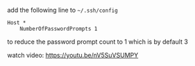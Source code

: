 

add the following line to `~/.ssh/config`
```
Host *
    NumberOfPasswordPrompts 1
```
to reduce the password prompt count to 1 which is by default 3


watch video: https://youtu.be/nV5SuVSUMPY
